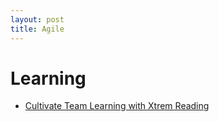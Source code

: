 ```yaml
---
layout: post
title: Agile
---
```


# Learning

- [Cultivate Team Learning with Xtrem Reading](https://www.infoq.com/articles/learning-xtrem-reading/)

